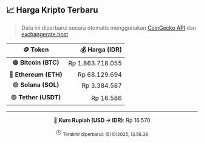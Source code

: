 

<!-- HARGA_KRIPTO -->
## 📈 Harga Kripto Terbaru

> Data ini diperbarui secara otomatis menggunakan [CoinGecko API](https://www.coingecko.com/) dan [exchangerate.host](https://exchangerate.host/)

<div align="center">

| 🪙 Token | 💰 Harga (IDR) |
|:------:|---------------:|
| 🟠 **Bitcoin (BTC)**   | Rp 1.863.718.055 |
| 🔵 **Ethereum (ETH)**  | Rp 68.129.694 |
| 🟣 **Solana (SOL)**    | Rp 3.384.587 |
| 🟢 **Tether (USDT)**   | Rp 16.586 |

---

💱 **Kurs Rupiah (USD → IDR)**: Rp 16.570

🕒 <sub>Terakhir diperbarui: 15/10/2025, 13.56.38</sub>

</div>
<!-- /HARGA_KRIPTO -->